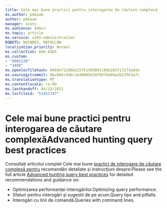 ```yaml
---
title: Cele mai bune practici pentru interogarea de căutare complexă
ms.author: pebaum
author: pebaum
manager: scotv
ms.audience: Admin
ms.topic: article
ms.service: o365-administration
ROBOTS: NOINDEX, NOFOLLOW
localization_priority: Normal
ms.collection: Adm_O365
ms.custom:
- "9001220"
- "3498"
ms.openlocfilehash: 8469e712d68a15f51503081c8bb283713173adde
ms.sourcegitcommit: 8bc60ec34bc1e40685e3976576e04a2623f63a7c
ms.translationtype: MT
ms.contentlocale: ro-RO
ms.lasthandoff: 04/15/2021
ms.locfileid: "51821747"
---
```

# <a name="advanced-hunting-query-best-practices"></a><span data-ttu-id="a61ab-102">Cele mai bune practici pentru interogarea de căutare complexă</span><span class="sxs-lookup"><span data-stu-id="a61ab-102">Advanced hunting query best practices</span></span>

<span data-ttu-id="a61ab-103">Consultați articolul complet Cele mai bune [practici de interogare de căutare complexă pentru](https://docs.microsoft.com/windows/security/threat-protection/microsoft-defender-atp/advanced-hunting-best-practices#optimize-query-performance) recomandări detaliate și instrucțiuni despre:</span><span class="sxs-lookup"><span data-stu-id="a61ab-103">Please see the full article [Advanced hunting query best practices](https://docs.microsoft.com/windows/security/threat-protection/microsoft-defender-atp/advanced-hunting-best-practices#optimize-query-performance) for detailed recommendations and guidance on:</span></span>
- <span data-ttu-id="a61ab-104">Optimizarea performanței interogărilor.</span><span class="sxs-lookup"><span data-stu-id="a61ab-104">Optimizing query performance.</span></span>
- <span data-ttu-id="a61ab-105">Sfaturi pentru interogări și sugestii de pe acum.</span><span class="sxs-lookup"><span data-stu-id="a61ab-105">Query tips and pitfalls.</span></span>
- <span data-ttu-id="a61ab-106">Interogări cu linii de comandă.</span><span class="sxs-lookup"><span data-stu-id="a61ab-106">Queries with command lines.</span></span>



